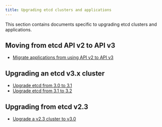 ```yaml
---
title: Upgrading etcd clusters and applications
---
```


This section contains documents specific to upgrading etcd clusters and applications.

## Moving from etcd API v2 to API v3
* [Migrate applications from using API v2 to API v3][migrate-apps]

## Upgrading an etcd v3.x cluster
* [Upgrade etcd from 3.0 to 3.1](../upgrade_3_1/)
* [Upgrade etcd from 3.1 to 3.2](../upgrade_3_2/)

## Upgrading from etcd v2.3
* [Upgrade a v2.3 cluster to v3.0](../upgrade_3_0/)


[migrate-apps]: ../../op-guide/v2-migration/
